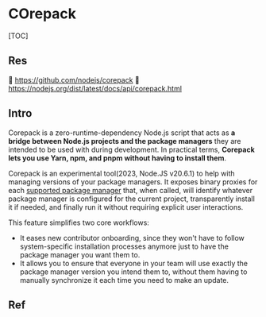 # COrepack

[TOC]



## Res
🚧 https://github.com/nodejs/corepack
📂 https://nodejs.org/dist/latest/docs/api/corepack.html



## Intro
Corepack is a zero-runtime-dependency Node.js script that acts as **a bridge between Node.js projects and the package managers** they are intended to be used with during development. In practical terms, **Corepack lets you use Yarn, npm, and pnpm without having to install them**.

Corepack is an experimental tool(2023, Node.JS v20.6.1) to help with managing versions of your package managers. It exposes binary proxies for each [supported package manager](https://nodejs.org/dist/latest/docs/api/corepack.html#supported-package-managers) that, when called, will identify whatever package manager is configured for the current project, transparently install it if needed, and finally run it without requiring explicit user interactions.

This feature simplifies two core workflows:
- It eases new contributor onboarding, since they won't have to follow system-specific installation processes anymore just to have the package manager you want them to.
- It allows you to ensure that everyone in your team will use exactly the package manager version you intend them to, without them having to manually synchronize it each time you need to make an update.



## Ref


